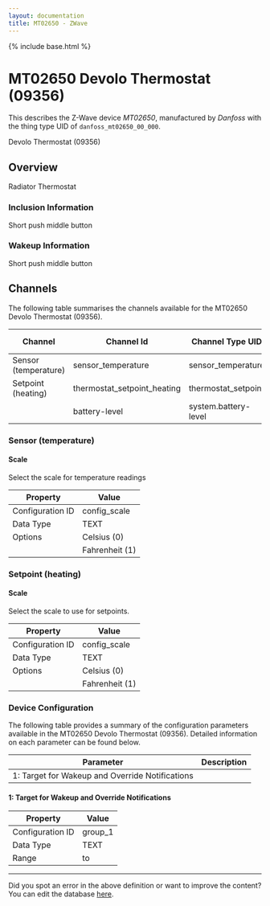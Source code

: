 ```yaml
---
layout: documentation
title: MT02650 - ZWave
---
```


{% include base.html %}

# MT02650 Devolo Thermostat (09356)

This describes the Z-Wave device *MT02650*, manufactured by *Danfoss* with the thing type UID of ```danfoss_mt02650_00_000```. 

Devolo Thermostat (09356)  


## Overview 

Radiator Thermostat

  


### Inclusion Information 

Short push middle button

  


### Wakeup Information 

Short push middle button


## Channels
The following table summarises the channels available for the MT02650 Devolo Thermostat (09356).

| Channel | Channel Id | Channel Type UID | Category | Item Type |
|---------|------------|------------------|----------|-----------|
| Sensor (temperature) | sensor_temperature | sensor_temperature | Temperature | Number |
| Setpoint (heating) | thermostat_setpoint_heating | thermostat_setpoint | Temperature | Number |
|  | battery-level | system.battery-level |  |  |


### Sensor (temperature)

#### Scale

Select the scale for temperature readings


| Property         | Value    |
|------------------|----------|
| Configuration ID | config_scale |
| Data Type        | TEXT || Default Value | 0 |
| Options | Celsius (0) |
|  | Fahrenheit (1) |


### Setpoint (heating)

#### Scale

Select the scale to use for setpoints.


| Property         | Value    |
|------------------|----------|
| Configuration ID | config_scale |
| Data Type        | TEXT || Default Value | 0 |
| Options | Celsius (0) |
|  | Fahrenheit (1) |


### Device Configuration
The following table provides a summary of the configuration parameters available in the MT02650 Devolo Thermostat (09356).
Detailed information on each parameter can be found below.

| Parameter   | Description |
|-------------|-------------|
| 1: Target for Wakeup and Override Notifications |  |


#### 1: Target for Wakeup and Override Notifications


| Property         | Value    |
|------------------|----------|
| Configuration ID | group_1 |
| Data Type        | TEXT |
| Range |  to  |


---

Did you spot an error in the above definition or want to improve the content?
You can edit the database [here](http://www.cd-jackson.com/index.php/zwave/zwave-device-database/zwave-device-list/devicesummary/295).
